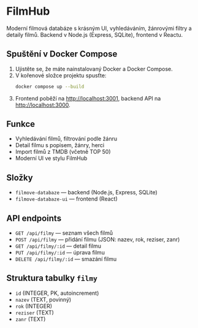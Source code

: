 # FilmHub

Moderní filmová databáze s krásným UI, vyhledáváním, žánrovými filtry a detaily filmů. Backend v Node.js (Express, SQLite), frontend v Reactu.

## Spuštění v Docker Compose

1. Ujistěte se, že máte nainstalovaný Docker a Docker Compose.
2. V kořenové složce projektu spusťte:
   ```bash
   docker compose up --build
   ```
3. Frontend poběží na [http://localhost:3001](http://localhost:3001), backend API na [http://localhost:3000](http://localhost:3000).

## Funkce
- Vyhledávání filmů, filtrování podle žánru
- Detail filmu s popisem, žánry, herci
- Import filmů z TMDB (včetně TOP 50)
- Moderní UI ve stylu FilmHub

## Složky
- `filmove-databaze` — backend (Node.js, Express, SQLite)
- `filmove-databaze-ui` — frontend (React)

## API endpoints

- `GET /api/filmy` — seznam všech filmů
- `POST /api/filmy` — přidání filmu (JSON: nazev, rok, reziser, zanr)
- `GET /api/filmy/:id` — detail filmu
- `PUT /api/filmy/:id` — úprava filmu
- `DELETE /api/filmy/:id` — smazání filmu

## Struktura tabulky `filmy`
- `id` (INTEGER, PK, autoincrement)
- `nazev` (TEXT, povinný)
- `rok` (INTEGER)
- `reziser` (TEXT)
- `zanr` (TEXT) 